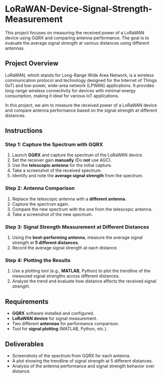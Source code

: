 # LoRaWAN-Device-Signal-Strength-Measurement


This project focuses on measuring the received power of a LoRaWAN device using GQRX and comparing antenna performance. The goal is to evaluate the average signal strength at various distances using different antennas.

## Project Overview

LoRaWAN, which stands for Long-Range Wide Area Network, is a wireless communication protocol and technology designed for the Internet of Things (IoT) and low-power, wide-area network (LPWAN) applications. It provides long-range wireless connectivity for devices with minimal energy consumption, making it ideal for various IoT applications.

In this project, we aim to measure the received power of a LoRaWAN device and compare antenna performance based on the signal strength at different distances.

## Instructions

### Step 1: Capture the Spectrum with GQRX
1. Launch **GQRX** and capture the spectrum of the LoRaWAN device.
2. Set the receiver gain **manually** (Do **not** use AGC).
3. Use the **telescopic antenna** for the initial capture.
4. Take a screenshot of the received spectrum.
5. Identify and note the **average signal strength** from the spectrum.

### Step 2: Antenna Comparison
1. Replace the telescopic antenna with a **different antenna**.
2. Capture the spectrum again.
3. Compare the new spectrum with the one from the telescopic antenna.
4. Take a screenshot of the new spectrum.

### Step 3: Signal Strength Measurement at Different Distances
1. Using the **best-performing antenna**, measure the average signal strength at **5 different distances**.
2. Record the average signal strength at each distance.

### Step 4: Plotting the Results
1. Use a plotting tool (e.g., **MATLAB**, Python) to plot the trendline of the measured signal strengths across different distances.
2. Analyze the trend and evaluate how distance affects the received signal strength.

## Requirements
- **GQRX** software installed and configured.
- **LoRaWAN device** for signal measurement.
- Two different **antennas** for performance comparison.
- Tool for **signal plotting** (MATLAB, Python, etc.).

## Deliverables
- Screenshots of the spectrum from GQRX for each antenna.
- A plot showing the trendline of signal strength at 5 different distances.
- Analysis of the antenna performance and signal strength behavior over distance.
